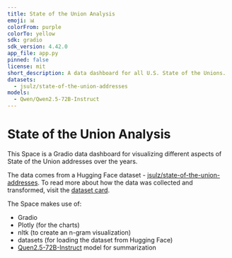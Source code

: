 ```yaml
---
title: State of the Union Analysis
emoji: 📊
colorFrom: purple
colorTo: yellow
sdk: gradio
sdk_version: 4.42.0
app_file: app.py
pinned: false
license: mit
short_description: A data dashboard for all U.S. State of the Unions.
datasets:
  - jsulz/state-of-the-union-addresses
models:
  - Qwen/Qwen2.5-72B-Instruct
---
```


# State of the Union Analysis

This Space is a Gradio data dashboard for visualizing different aspects of State of the Union addresses over the years.

The data comes from a Hugging Face dataset - [jsulz/state-of-the-union-addresses](https://huggingface.co/datasets/jsulz/state-of-the-union-addresses). To read more about how the data was collected and transformed, visit the [dataset card](https://huggingface.co/datasets/jsulz/state-of-the-union-addresses).

The Space makes use of:

- Gradio
- Plotly (for the charts)
- nltk (to create an n-gram visualization)
- datasets (for loading the dataset from Hugging Face)
- [Quen2.5-72B-Instruct](https://huggingface.co/Qwen/Qwen2.5-72B-Instruct) model for summarization
